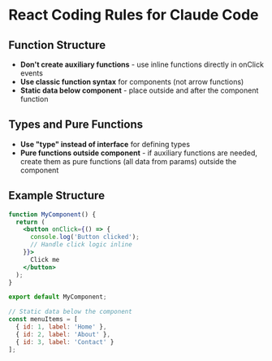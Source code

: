 # React Coding Rules for Claude Code

## Function Structure
- **Don't create auxiliary functions** - use inline functions directly in onClick events
- **Use classic function syntax** for components (not arrow functions)
- **Static data below component** - place outside and after the component function

## Types and Pure Functions
- **Use "type" instead of interface** for defining types
- **Pure functions outside component** - if auxiliary functions are needed, create them as pure functions (all data from params) outside the component

## Example Structure
```jsx
function MyComponent() {
  return (
    <button onClick={() => {
      console.log('Button clicked');
      // Handle click logic inline
    }}>
      Click me
    </button>
  );
}

export default MyComponent;

// Static data below the component
const menuItems = [
  { id: 1, label: 'Home' },
  { id: 2, label: 'About' },
  { id: 3, label: 'Contact' }
];
```